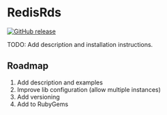 # RedisRds

[![GitHub release](https://img.shields.io/badge/release-0.0.3-blue.png)](https://github.com/barcoo/RedisRds/releases/tag/0.0.3)

TODO: Add description and installation instructions.

## Roadmap

1. Add description and examples
2. Improve lib configuration (allow multiple instances)
3. Add versioning
4. Add to RubyGems
